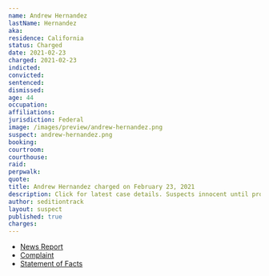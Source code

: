 ```yaml
---
name: Andrew Hernandez
lastName: Hernandez
aka:
residence: California
status: Charged
date: 2021-02-23
charged: 2021-02-23
indicted:
convicted: 
sentenced: 
dismissed: 
age: 44
occupation:
affiliations:
jurisdiction: Federal
image: /images/preview/andrew-hernandez.png
suspect: andrew-hernandez.png
booking:
courtroom:
courthouse:
raid:
perpwalk:
quote:
title: Andrew Hernandez charged on February 23, 2021
description: Click for latest case details. Suspects innocent until proven guilty.
author: seditiontrack
layout: suspect
published: true
charges:
---
```

- [News Report](https://www.sfgate.com/politics/article/California-man-wore-shirt-job-logo-manager-FBI-15982541.php)
- [Complaint](https://extremism.gwu.edu/sites/g/files/zaxdzs2191/f/Andrew%20Alan%20Hernandez%20Criminal%20Complaint.pdf)
- [Statement of Facts](https://www.justice.gov/usao-dc/case-multi-defendant/file/1378676/download)
